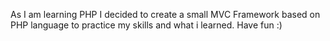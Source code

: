 As I am learning PHP I decided to create a small MVC Framework based on PHP language to practice my skills and what i learned. Have fun :)
